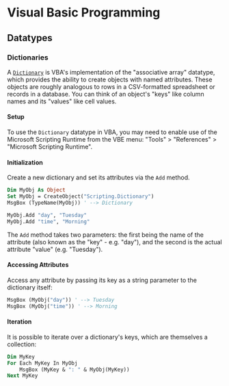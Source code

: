# Visual Basic Programming

## Datatypes

### Dictionaries

A [`Dictionary`](https://msdn.microsoft.com/en-us/vba/language-reference-vba/articles/dictionary-object) is VBA's implementation of the "associative array" datatype, which provides the ability to create objects with named attributes. These objects are roughly analogous to rows in a CSV-formatted spreadsheet or records in a database. You can think of an object's "keys" like column names and its "values" like cell values.

#### Setup

To use the `Dictionary` datatype in VBA, you may need to enable use of the Microsoft Scripting Runtime from the VBE menu:
"Tools" > "References" > "Microsoft Scripting Runtime".

#### Initialization

Create a new dictionary and set its attributes via the `Add` method.

```vb
Dim MyObj As Object
Set MyObj = CreateObject("Scripting.Dictionary")
MsgBox (TypeName(MyObj)) ' --> Dictionary

MyObj.Add "day", "Tuesday"
MyObj.Add "time", "Morning"
```

The `Add` method takes two parameters: the first being the name of the attribute (also known as the "key" - e.g. "day"), and the second is the actual attribute "value" (e.g. "Tuesday").

#### Accessing Attributes

Access any attribute by passing its key as a string parameter to the dictionary itself:

```vb
MsgBox (MyObj("day")) ' --> Tuesday
MsgBox (MyObj("time")) ' --> Morning
```

#### Iteration

It is possible to iterate over a dictionary's keys, which are themselves a collection:

```vb
Dim MyKey
For Each MyKey In MyObj
    MsgBox (MyKey & ": " & MyObj(MyKey))
Next MyKey
```
